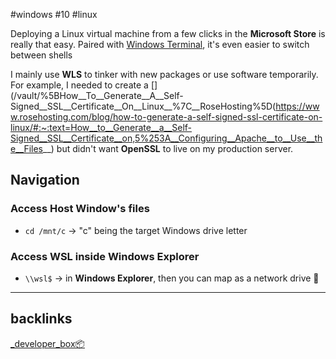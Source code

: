 #windows #10 #linux

Deploying a Linux virtual machine from a few clicks in the **Microsoft Store** is really that easy. Paired with [Windows Terminal](/vault/https://apps.microsoft.com/store/detail/windows-terminal/9N0DX20HK701?hl=en-us&gl=us), it's even easier to switch between shells 

I mainly use **WLS** to tinker with new packages or use software temporarily. For example, I needed to create a [](/vault/%5BHow__To__Generate__A__Self-Signed__SSL__Certificate__On__Linux__%7C__RoseHosting%5D(https://www.rosehosting.com/blog/how-to-generate-a-self-signed-ssl-certificate-on-linux/#:~:text=How__to__Generate__a__Self-Signed__SSL__Certificate__on,5%253A__Configuring__Apache__to__Use__the__Files__) but didn't want **OpenSSL**  to live on my production server. 

## Navigation 
### Access Host Window's files
- `cd /mnt/c` -> "c" being the target Windows drive letter

### Access WSL inside Windows Explorer
- `\\wsl$` -> in **Windows Explorer**, then you can map as a network drive 💽


---
## backlinks
[_developer_box📦](/vault/%F0%9F%93%81developer/_developer_box%F0%9F%93%A6.md)